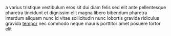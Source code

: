a varius tristique vestibulum eros sit dui diam felis sed elit ante pellentesque
pharetra tincidunt et dignissim elit magna libero bibendum pharetra interdum
aliquam nunc id vitae sollicitudin nunc lobortis gravida ridiculus gravida
[tempor](generated_webpages/tellus4.md) nec commodo neque mauris porttitor amet
posuere tortor elit